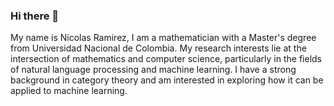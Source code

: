 ### Hi there 👋

My name is Nicolas Ramirez, I am a mathematician with a Master's degree from Universidad Nacional de Colombia. 
My research interests lie at the intersection of mathematics and computer science, particularly in the fields of natural language processing and machine learning. 
I have a strong background in category theory and am interested in exploring how it can be applied to machine learning. 

<!--
**nramira/nramira** is a ✨ _special_ ✨ repository because its `README.md` (this file) appears on your GitHub profile.

Here are some ideas to get you started:

- 🔭 I’m currently working on ...
- 🌱 I’m currently learning ...
- 👯 I’m looking to collaborate on ...
- 🤔 I’m looking for help with ...
- 💬 Ask me about ...
- 📫 How to reach me: ...
- 😄 Pronouns: ...
- ⚡ Fun fact: ...
-->
